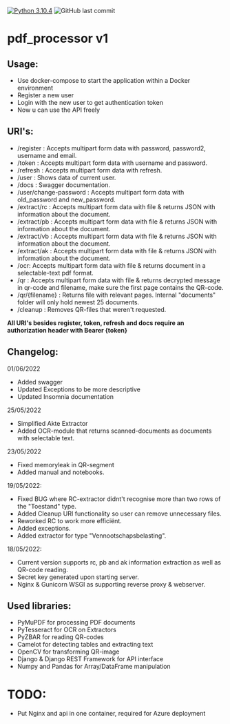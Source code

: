 [![Python 3.10.4](https://img.shields.io/badge/python-3.10.4-blue.svg)](https://www.python.org/downloads/release/python-3104/)
![GitHub last commit](https://img.shields.io/github/last-commit/PeterVantomme/pdf_processor)
# pdf_processor v1
## Usage:
- Use docker-compose to start the application within a Docker environment
- Register a new user
- Login with the new user to get authentication token
- Now u can use the API freely

## URI's:
- /register : Accepts multipart form data with password, password2, username and email.
- /token : Accepts multipart form data with username and password.
- /refresh : Accepts multipart form data with refresh.
- /user : Shows data of current user.
- /docs :  Swagger documentation.
- /user/change-password : Accepts multipart form data with old_password and new_password.
- /extract/rc : Accepts multipart form data with file & returns JSON with information about the document.
- /extract/pb : Accepts multipart form data with file & returns JSON with information about the document.
- /extract/vb : Accepts multipart form data with file & returns JSON with information about the document.
- /extract/ak : Accepts multipart form data with file & returns JSON with information about the document.
- /ocr: Accepts multipart form data with file & returns document in a selectable-text pdf format.
- /qr : Accepts multipart form data with file & returns decrypted message in qr-code and filename, make sure the first page contains the QR-code.
- /qr/{filename} : Returns file with relevant pages. Internal "documents" folder will only hold newest 25 documents.
- /cleanup : Removes QR-files that weren't requested.
 
**All URI's besides register, token, refresh and docs require an authorization header with Bearer {token}**
  
## Changelog:
01/06/2022
- Added swagger
- Updated Exceptions to be more descriptive
- Updated Insomnia documentation

25/05/2022
- Simplified Akte Extractor
- Added OCR-module that returns scanned-documents as documents with selectable text.

23/05/2022
- Fixed memoryleak in QR-segment
- Added manual and notebooks.

19/05/2022:
- Fixed BUG where RC-extractor didnt't recognise more than two rows of the "Toestand" type.
- Added Cleanup URI functionality so user can remove unnecessary files.
- Reworked RC to work more efficiënt.
- Added exceptions.
- Added extractor for type "Vennootschapsbelasting".

18/05/2022: 
- Current version supports rc, pb and ak information extraction as well as QR-code reading.
- Secret key generated upon starting server.
- Nginx & Gunicorn WSGI as supporting reverse proxy & webserver.

## Used libraries:
- PyMuPDF for processing PDF documents
- PyTesseract for OCR on Extractors
- PyZBAR for reading QR-codes
- Camelot for detecting tables and extracting text
- OpenCV for transforming QR-image
- Django & Django REST Framework for API interface
- Numpy and Pandas for Array/DataFrame manipulation

# TODO:
- Put Nginx and api in one container, required for Azure deployment
